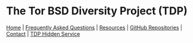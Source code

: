 # The Tor BSD Diversity Project (TDP) #

[Home](index.html) | [Frequently Asked Questions](faq.html) | [Resources](resources.html) | [GitHub Repositories](https://github.com/torbsd) | [Contact](contact.html) | [TDP Hidden Service](http://bptfp7py2wclht26.onion/)
